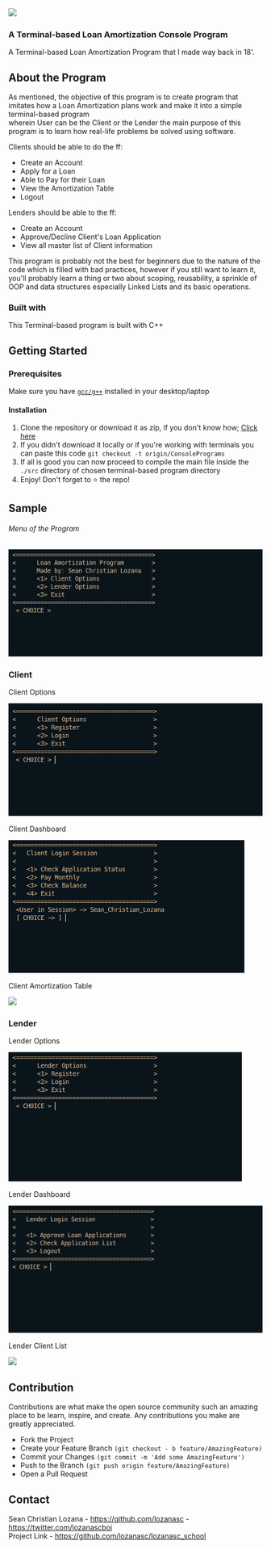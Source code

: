 <img src="assets/program-snapshopt-menu.png"/>
<br/>
<h3>
A Terminal-based Loan Amortization Console Program
</h3>
A Terminal-based Loan Amortization Program that I made way back in 18'.

## About the Program
As mentioned, the objective of this program is to create program that imitates how a Loan Amortization plans work and make it into a simple terminal-based program  
wherein User can be the Client or the Lender the main purpose of this program is to learn how real-life problems be solved using software.

Clients should be able to do the ff:
* Create an Account
* Apply for a Loan
* Able to Pay for their Loan
* View the Amortization Table
* Logout

Lenders should be able to the ff:
* Create an Account
* Approve/Decline Client's Loan Application
* View all master list of Client information

This program is probably not the best for beginners due to the nature of the code which is filled with bad practices, however if you still want to learn it, you'll probably learn a thing or two about scoping, reusability, a sprinkle of OOP and data structures especially Linked Lists and its basic operations.

### Built with
This Terminal-based program is built with C++

## Getting Started
### Prerequisites
Make sure you have <a href="https://gcc.gnu.org/install/">`gcc/g++`</a> installed in your desktop/laptop
#### Installation
  1. Clone the repository or download it as zip, if you don't know how; <a href = "https://www.howtogeek.com/451360/how-to-clone-a-github-repository/">Click here</a>
  2. If you didn't download it locally or if you're working with terminals you can paste this code `git checkout -t origin/ConsolePrograms`
  3. If all is good you can now proceed to compile the main file inside the `./src` directory of chosen terminal-based program directory
  4. Enjoy! Don't forget to ⭐ the repo!


  ## Sample

  ###### Menu of the Program
  <img src="assets/menu.png"/>


  ### Client
  
  Client Options

  <img src="assets/client_options.png"/>  

  Client Dashboard

  <img src="assets/client_dashboard.png"/>
  
  Client Amortization Table
  
  <img src="assets/client_amortization_table.png"/>
  
  

  ### Lender
  
  Lender Options
  
  <img src="assets/lender_options.png"/>
  
  Lender Dashboard
  
  <img src="assets/lender_dashboard.png"/>
  
  Lender Client List
  
  <img src="assets/lender_getlcient_sample.png"/>


  ## Contribution
Contributions are what make the open source community such an amazing place to be learn, inspire, and create. Any contributions you make are greatly appreciated.

* Fork the Project
* Create your Feature Branch `(git checkout - b feature/AmazingFeature)`
* Commit your Changes `(git commit -m 'Add some AmazingFeature')`
* Push to the Branch `(git push origin feature/AmazingFeature)`
* Open a Pull Request

## Contact
Sean Christian Lozana - https://github.com/lozanasc - https://twitter.com/lozanascboi  
Project Link - https://github.com/lozanasc/lozanasc_school
